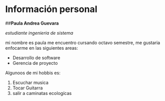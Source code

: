 # **Información personal** 

##**Paula Andrea Guevara**

*estudiante ingenieria de sistema*

mi nombre es paula me encuentro cursando octavo semestre,
me gustaria enfocarme en las siguientes areas:

* Desarrollo de software
* Gerencia de proyecto

Algunoos de mi hobbis es:

1. Escuchar musica 
2. Tocar Guitarra
3. salir a caminatas ecologícas





